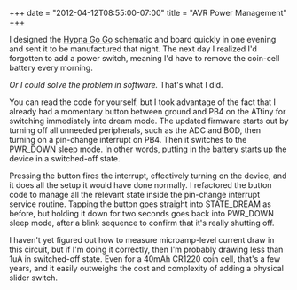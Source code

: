 ﻿+++
date = "2012-04-12T08:55:00-07:00"
title = "AVR Power Management"
+++



I designed the [Hypna Go Go](https://github.com/sowbug/hypnagogo) schematic
and board quickly in one evening and sent it to be manufactured that night.
The next day I realized I'd forgotten to add a power switch, meaning I'd have
to remove the coin-cell battery every morning.

_Or I could solve the problem in software._ That's what I did.

You can read the code for yourself, but I took advantage of the fact that I
already had a momentary button between ground and PB4 on the ATtiny for
switching immediately into dream mode. The updated firmware starts out by
turning off all unneeded peripherals, such as the ADC and BOD, then turning on
a pin-change interrupt on PB4. Then it switches to the PWR_DOWN sleep mode. In
other words, putting in the battery starts up the device in a switched-off
state.

Pressing the button fires the interrupt, effectively turning on the device,
and it does all the setup it would have done normally. I refactored the button
code to manage all the relevant state inside the pin-change interrupt service
routine. Tapping the button goes straight into STATE_DREAM as before, but
holding it down for two seconds goes back into PWR_DOWN sleep mode, after a
blink sequence to confirm that it's really shutting off.

I haven't yet figured out how to measure microamp-level current draw in this
circuit, but if I'm doing it correctly, then I'm probably drawing less than
1uA in switched-off state. Even for a 40mAh CR1220 coin cell, that's a few
years, and it easily outweighs the cost and complexity of adding a physical
slider switch.

